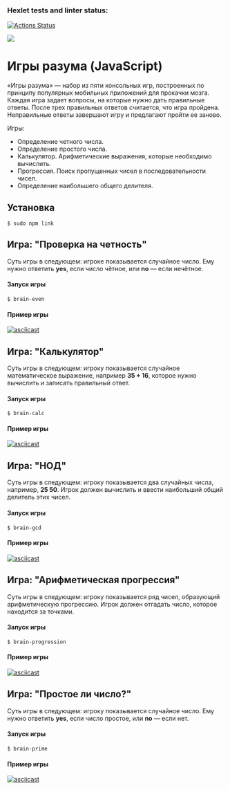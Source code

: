 ### Hexlet tests and linter status:
[![Actions Status](https://github.com/SibirskayaDaria/frontend-project-44/workflows/hexlet-check/badge.svg)](https://github.com/SibirskayaDaria/frontend-project-44/actions)

<a href="https://codeclimate.com/github/SibirskayaDaria/frontend-project-44/maintainability"><img src="https://api.codeclimate.com/v1/badges/b18e8eb764908adfa00c/maintainability" /></a>

# Игры разума (JavaScript)

«Игры разума» — набор из пяти консольных игр, построенных по принципу популярных мобильных приложений для прокачки мозга. Каждая игра задает вопросы, на которые нужно дать правильные ответы. После трех правильных ответов считается, что игра пройдена. Неправильные ответы завершают игру и предлагают пройти ее заново. 

Игры:
- Определение четного числа.
- Определение простого числа.
- Калькулятор. Арифметические выражения, которые необходимо вычислить.
- Прогрессия. Поиск пропущенных чисел в последовательности чисел.
- Определение наибольшего общего делителя.


## Установка

```
$ sudo npm link 
```

## Игра: "Проверка на четность"

Суть игры в следующем: игрокe показывается случайное число. Ему нужно ответить **yes**, если число чётное, или **no** — если нечётное.

#### Запуск игры

```
$ brain-even
```  

#### Пример игры

[![asciicast](https://asciinema.org/a/XzU1t9ODsu6TRdqiJOlbXPJ8F.svg)](https://asciinema.org/a/XzU1t9ODsu6TRdqiJOlbXPJ8F)

## Игра: "Калькулятор"

Суть игры в следующем: игроку показывается случайное математическое выражение, например **35 + 16**, которое нужно вычислить и записать правильный ответ.

#### Запуск игры

```
$ brain-calc
```  

#### Пример игры

[![asciicast](https://asciinema.org/a/lQrwFe3d6bUoQ9wR71APUHbWg.svg)](https://asciinema.org/a/lQrwFe3d6bUoQ9wR71APUHbWg)

## Игра: "НОД"

Суть игры в следующем: игроку показывается два случайных числа, например, **25 50**. Игрок должен вычислить и ввести наибольший общий делитель этих чисел.

#### Запуск игры

```
$ brain-gcd
```  

#### Пример игры

[![asciicast](https://asciinema.org/a/oYcr24UYLHBFpGqDVbDawZXxo.svg)](https://asciinema.org/a/oYcr24UYLHBFpGqDVbDawZXxo)

## Игра: "Арифметическая прогрессия"

Суть игры в следующем: игроку показывается ряд чисел, образующий арифметическую прогрессию. Игрок должен отгадать число, которое находится за точками.

#### Запуск игры

```
$ brain-progression
```  

#### Пример игры

[![asciicast](https://asciinema.org/a/WwCJNGOwPVhHDhiqWzboqCHao.svg)](https://asciinema.org/a/WwCJNGOwPVhHDhiqWzboqCHao)

## Игра: "Простое ли число?"

Суть игры в следующем: игроку показывается случайное число. Ему нужно ответить **yes**, если число простое, или **no** — если нет.

#### Запуск игры

```
$ brain-prime
```  

#### Пример игры

[![asciicast](https://asciinema.org/a/fpgk93BWGWIsaD8cstllvVbsa.svg)](https://asciinema.org/a/fpgk93BWGWIsaD8cstllvVbsa)
